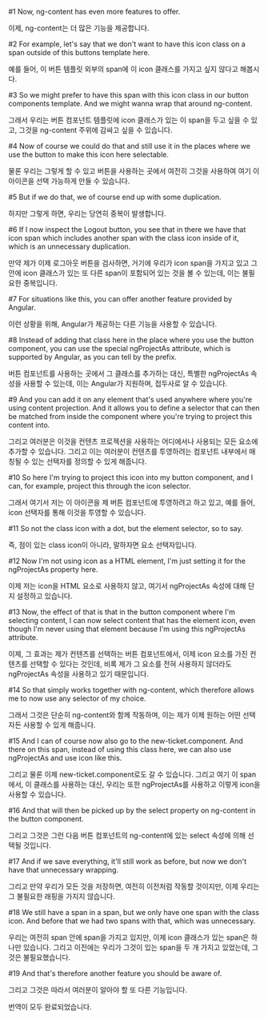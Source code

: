 #1
Now, ng-content has even more
features to offer.

이제, ng-content는 더 많은
기능을 제공합니다.

#2
For example, let's say that we don't want to have
this icon class on a span outside
of this buttons template here.

예를 들어, 이 버튼 템플릿 외부의
span에 이 icon 클래스를
가지고 싶지 않다고 해봅시다.

#3
So we might prefer to have this span
with this icon class in our button components template.
And we might wanna wrap that around ng-content.

그래서 우리는 버튼 컴포넌트 템플릿에
icon 클래스가 있는 이 span을 두고 싶을 수 있고,
그것을 ng-content 주위에 감싸고 싶을 수 있습니다.

#4
Now of course we could do that
and still use it in the places
where we use the button
to make this icon here selectable.

물론 우리는 그렇게 할 수 있고
버튼을 사용하는 곳에서 여전히
그것을 사용하여
여기 이 아이콘을 선택 가능하게 만들 수 있습니다.

#5
But if we do that,
we of course end up
with some duplication.

하지만 그렇게 하면,
우리는 당연히
중복이 발생합니다.

#6
If I now inspect the Logout button,
you see that in there we have that icon span
which includes another span
with the class icon inside of it,
which is an unnecessary duplication.

만약 제가 이제 로그아웃 버튼을 검사하면,
거기에 우리가 icon span을 가지고 있고
그 안에 icon 클래스가 있는
또 다른 span이 포함되어 있는 것을 볼 수 있는데,
이는 불필요한 중복입니다.

#7
For situations like this,
you can offer another feature
provided by Angular.

이런 상황을 위해,
Angular가 제공하는
다른 기능을 사용할 수 있습니다.

#8
Instead of adding that class here
in the place where you use the button component,
you can use the special ngProjectAs attribute,
which is supported by Angular,
as you can tell by the prefix.

버튼 컴포넌트를 사용하는 곳에서
그 클래스를 추가하는 대신,
특별한 ngProjectAs 속성을 사용할 수 있는데,
이는 Angular가 지원하며,
접두사로 알 수 있습니다.

#9
And you can add it on any element
that's used anywhere
where you're using content projection.
And it allows you to define a selector
that can then be matched from inside the component
where you're trying to project this content into.

그리고 여러분은 이것을
컨텐츠 프로젝션을 사용하는
어디에서나 사용되는 모든 요소에 추가할 수 있습니다.
그리고 이는 여러분이 컨텐츠를 투영하려는
컴포넌트 내부에서 매칭될 수 있는
선택자를 정의할 수 있게 해줍니다.

#10
So here I'm trying to project this icon
into my button component,
and I can, for example,
project this through the icon selector.

그래서 여기서 저는 이 아이콘을
제 버튼 컴포넌트에 투영하려고 하고 있고,
예를 들어,
icon 선택자를 통해 이것을 투영할 수 있습니다.

#11
So not the class icon with a dot,
but the element selector, so to say.

즉, 점이 있는 class icon이 아니라,
말하자면 요소 선택자입니다.

#12
Now I'm not using icon as a HTML element,
I'm just setting it
for the ngProjectAs property here.

이제 저는 icon을 HTML 요소로 사용하지 않고,
여기서 ngProjectAs 속성에 대해
단지 설정하고 있습니다.

#13
Now, the effect of that is
that in the button component
where I'm selecting content,
I can now select content that has the element icon,
even though I'm never using that element
because I'm using this ngProjectAs attribute.

이제, 그 효과는
제가 컨텐츠를 선택하는
버튼 컴포넌트에서,
이제 icon 요소를 가진 컨텐츠를 선택할 수 있다는 것인데,
비록 제가 그 요소를 전혀 사용하지 않더라도
ngProjectAs 속성을 사용하고 있기 때문입니다.

#14
So that simply works together with ng-content,
which therefore allows me to now use
any selector of my choice.

그래서 그것은 단순히 ng-content와 함께 작동하며,
이는 제가 이제 원하는
어떤 선택자든 사용할 수 있게 해줍니다.

#15
And I can of course now also go
to the new-ticket.component.
And there on this span,
instead of using this class here,
we can also use ngProjectAs
and use icon like this.

그리고 물론 이제
new-ticket.component로도 갈 수 있습니다.
그리고 여기 이 span에서,
이 클래스를 사용하는 대신,
우리는 또한 ngProjectAs를 사용하고
이렇게 icon을 사용할 수 있습니다.

#16
And that will then be picked up by the select property
on ng-content in the button component.

그리고 그것은 그런 다음 버튼 컴포넌트의
ng-content에 있는 select 속성에 의해 선택될 것입니다.

#17
And if we save everything,
it'll still work as before,
but now we don't have that unnecessary wrapping.

그리고 만약 우리가 모든 것을 저장하면,
여전히 이전처럼 작동할 것이지만,
이제 우리는 그 불필요한 래핑을 가지지 않습니다.

#18
We still have a span in a span,
but we only have one span with the class icon.
And before that we had two spans with that,
which was unnecessary.

우리는 여전히 span 안에 span을 가지고 있지만,
이제 icon 클래스가 있는 span은 하나만 있습니다.
그리고 이전에는 우리가 그것이 있는 span을 두 개 가지고 있었는데,
그것은 불필요했습니다.

#19
And that's therefore another feature
you should be aware of.

그리고 그것은 따라서 여러분이 알아야 할
또 다른 기능입니다.

번역이 모두 완료되었습니다.
